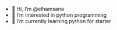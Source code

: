- 👋 Hi, I’m @elhamsana
- 👀 I’m interested in python programming
- 🌱 I’m currently learning python for starter


<!---
elhamsana/elhamsana is a ✨ special ✨ repository because its `README.md` (this file) appears on your GitHub profile.
You can click the Preview link to take a look at your changes.
--->
